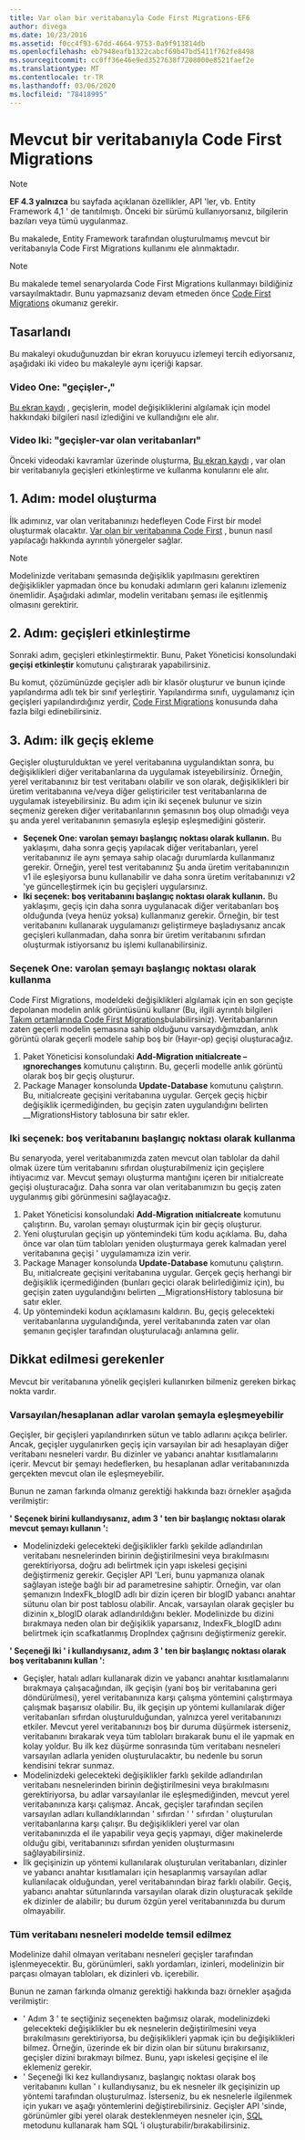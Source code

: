 ```yaml
---
title: Var olan bir veritabanıyla Code First Migrations-EF6
author: divega
ms.date: 10/23/2016
ms.assetid: f0cc4f93-67dd-4664-9753-0a9f913814db
ms.openlocfilehash: eb7948eafb1322cabcf69b47bd5411f762fe8498
ms.sourcegitcommit: cc0ff36e46e9ed3527638f7208000e8521faef2e
ms.translationtype: MT
ms.contentlocale: tr-TR
ms.lasthandoff: 03/06/2020
ms.locfileid: "78418995"
---
```

# <a name="code-first-migrations-with-an-existing-database"></a>Mevcut bir veritabanıyla Code First Migrations
> [!NOTE]
> **EF 4.3 yalnızca** bu sayfada açıklanan özellikler, API 'ler, vb. Entity Framework 4,1 ' de tanıtılmıştı. Önceki bir sürümü kullanıyorsanız, bilgilerin bazıları veya tümü uygulanmaz.

Bu makalede, Entity Framework tarafından oluşturulmamış mevcut bir veritabanıyla Code First Migrations kullanımı ele alınmaktadır.

> [!NOTE]
> Bu makalede temel senaryolarda Code First Migrations kullanmayı bildiğiniz varsayılmaktadır. Bunu yapmazsanız devam etmeden önce [Code First Migrations](~/ef6/modeling/code-first/migrations/index.md) okumanız gerekir.

## <a name="screencasts"></a>Tasarlandı

Bu makaleyi okuduğunuzdan bir ekran koruyucu izlemeyi tercih ediyorsanız, aşağıdaki iki video bu makaleyle aynı içeriği kapsar.

### <a name="video-one-migrations---under-the-hood"></a>Video One: "geçişler-,"

[Bu ekran kaydı](https://channel9.msdn.com/blogs/ef/migrations-under-the-hood) , geçişlerin, model değişikliklerini algılamak için model hakkındaki bilgileri nasıl izlediğini ve kullandığını ele alır.

### <a name="video-two-migrations---existing-databases"></a>Video Iki: "geçişler-var olan veritabanları"

Önceki videodaki kavramlar üzerinde oluşturma, [Bu ekran kaydı](https://channel9.msdn.com/blogs/ef/migrations-existing-databases) , var olan bir veritabanıyla geçişleri etkinleştirme ve kullanma konularını ele alır.

## <a name="step-1-create-a-model"></a>1\. Adım: model oluşturma

İlk adımınız, var olan veritabanınızı hedefleyen Code First bir model oluşturmak olacaktır. [Var olan bir veritabanına Code First](~/ef6/modeling/code-first/workflows/existing-database.md) , bunun nasıl yapılacağı hakkında ayrıntılı yönergeler sağlar.

>[!NOTE]
> Modelinizde veritabanı şemasında değişiklik yapılmasını gerektiren değişiklikler yapmadan önce bu konudaki adımların geri kalanını izlemeniz önemlidir. Aşağıdaki adımlar, modelin veritabanı şeması ile eşitlenmiş olmasını gerektirir.

## <a name="step-2-enable-migrations"></a>2\. Adım: geçişleri etkinleştirme

Sonraki adım, geçişleri etkinleştirmektir. Bunu, Paket Yöneticisi konsolundaki **geçişi etkinleştir** komutunu çalıştırarak yapabilirsiniz.

Bu komut, çözümünüzde geçişler adlı bir klasör oluşturur ve bunun içinde yapılandırma adlı tek bir sınıf yerleştirir. Yapılandırma sınıfı, uygulamanız için geçişleri yapılandırdığınız yerdir, [Code First Migrations](~/ef6/modeling/code-first/migrations/index.md) konusunda daha fazla bilgi edinebilirsiniz.

## <a name="step-3-add-an-initial-migration"></a>3\. Adım: ilk geçiş ekleme

Geçişler oluşturulduktan ve yerel veritabanına uygulandıktan sonra, bu değişiklikleri diğer veritabanlarına da uygulamak isteyebilirsiniz. Örneğin, yerel veritabanınız bir test veritabanı olabilir ve son olarak, değişiklikleri bir üretim veritabanına ve/veya diğer geliştiriciler test veritabanlarına de uygulamak isteyebilirsiniz. Bu adım için iki seçenek bulunur ve sizin seçmeniz gereken diğer veritabanlarının şemasının boş olup olmadığı veya şu anda yerel veritabanının şemasıyla eşleşip eşleşmediğini gösterir.

-   **Seçenek One: varolan şemayı başlangıç noktası olarak kullanın.** Bu yaklaşımı, daha sonra geçiş yapılacak diğer veritabanları, yerel veritabanınız ile aynı şemaya sahip olacağı durumlarda kullanmanız gerekir. Örneğin, yerel test veritabanınız Şu anda üretim veritabanınızın v1 ile eşleşiyorsa bunu kullanabilir ve daha sonra üretim veritabanınızı v2 'ye güncelleştirmek için bu geçişleri uygularsınız.
-   **Iki seçenek: boş veritabanını başlangıç noktası olarak kullanın.** Bu yaklaşımı, geçiş için daha sonra uygulanacak diğer veritabanları boş olduğunda (veya henüz yoksa) kullanmanız gerekir. Örneğin, bir test veritabanını kullanarak uygulamanızı geliştirmeye başladıysanız ancak geçişleri kullanmadan, daha sonra bir üretim veritabanını sıfırdan oluşturmak istiyorsanız bu işlemi kullanabilirsiniz.

### <a name="option-one-use-existing-schema-as-a-starting-point"></a>Seçenek One: varolan şemayı başlangıç noktası olarak kullanma

Code First Migrations, modeldeki değişiklikleri algılamak için en son geçişte depolanan modelin anlık görüntüsünü kullanır (Bu, ilgili ayrıntılı bilgileri [Takım ortamlarında Code First Migrations](~/ef6/modeling/code-first/migrations/teams.md)bulabilirsiniz). Veritabanlarının zaten geçerli modelin şemasına sahip olduğunu varsaydığımızdan, anlık görüntü olarak geçerli modele sahip boş bir (Hayır-op) geçişi oluşturacağız.

1.  Paket Yöneticisi konsolundaki **Add-Migration ınitialcreate – ıgnorechanges** komutunu çalıştırın. Bu, geçerli modelle anlık görüntü olarak boş bir geçiş oluşturur.
2.  Package Manager konsolunda **Update-Database** komutunu çalıştırın. Bu, ınitialcreate geçişini veritabanına uygular. Gerçek geçiş hiçbir değişiklik içermediğinden, bu geçişin zaten uygulandığını belirten \_\_MigrationsHistory tablosuna bir satır ekler.

### <a name="option-two-use-empty-database-as-a-starting-point"></a>Iki seçenek: boş veritabanını başlangıç noktası olarak kullanma

Bu senaryoda, yerel veritabanımızda zaten mevcut olan tablolar da dahil olmak üzere tüm veritabanını sıfırdan oluşturabilmeniz için geçişlere ihtiyacımız var. Mevcut şemayı oluşturma mantığını içeren bir ınitialcreate geçişi oluşturacağız. Daha sonra var olan veritabanımızın bu geçiş zaten uygulanmış gibi görünmesini sağlayacağız.

1.  Paket Yöneticisi konsolundaki **Add-Migration ınitialcreate** komutunu çalıştırın. Bu, varolan şemayı oluşturmak için bir geçiş oluşturur.
2.  Yeni oluşturulan geçişin up yöntemindeki tüm kodu açıklama. Bu, daha önce var olan tüm tabloları yeniden oluşturmaya gerek kalmadan yerel veritabanına geçişi ' uygulamamıza izin verir.
3.  Package Manager konsolunda **Update-Database** komutunu çalıştırın. Bu, ınitialcreate geçişini veritabanına uygular. Gerçek geçiş herhangi bir değişiklik içermediğinden (bunları geçici olarak belirlediğimiz için), bu geçişin zaten uygulandığını belirten \_\_MigrationsHistory tablosuna bir satır ekler.
4.  Up yöntemindeki kodun açıklamasını kaldırın. Bu, geçiş gelecekteki veritabanlarına uygulandığında, yerel veritabanında zaten var olan şemanın geçişler tarafından oluşturulacağı anlamına gelir.

## <a name="things-to-be-aware-of"></a>Dikkat edilmesi gerekenler

Mevcut bir veritabanına yönelik geçişleri kullanırken bilmeniz gereken birkaç nokta vardır.

### <a name="defaultcalculated-names-may-not-match-existing-schema"></a>Varsayılan/hesaplanan adlar varolan şemayla eşleşmeyebilir

Geçişler, bir geçişleri yapılandırırken sütun ve tablo adlarını açıkça belirler. Ancak, geçişler uygulanırken geçiş için varsayılan bir adı hesaplayan diğer veritabanı nesneleri vardır. Bu dizinler ve yabancı anahtar kısıtlamalarını içerir. Mevcut bir şemayı hedeflerken, bu hesaplanan adlar veritabanınızda gerçekten mevcut olan ile eşleşmeyebilir.

Bunun ne zaman farkında olmanız gerektiği hakkında bazı örnekler aşağıda verilmiştir:

**' Seçenek birini kullandıysanız, adım 3 ' ten bir başlangıç noktası olarak mevcut şemayı kullanın ':**

-   Modelinizdeki gelecekteki değişiklikler farklı şekilde adlandırılan veritabanı nesnelerinden birinin değiştirilmesini veya bırakılmasını gerektiriyorsa, doğru adı belirtmek için yapı iskelesi geçişini değiştirmeniz gerekir. Geçişler API 'Leri, bunu yapmanıza olanak sağlayan isteğe bağlı bir ad parametresine sahiptir.
    Örneğin, var olan şemanızın IndexFk\_blogID adlı bir dizin içeren bir blogID yabancı anahtar sütunu olan bir post tablosu olabilir. Ancak, varsayılan olarak geçişler bu dizinin x\_blogID olarak adlandırıldığını bekler. Modelinizde bu dizini bırakmaya neden olan bir değişiklik yaparsanız, IndexFk\_blogID adını belirtmek için scafkatlanmış DropIndex çağrısını değiştirmeniz gerekir.

**' Seçeneği Iki ' i kullandıysanız, adım 3 ' ten bir başlangıç noktası olarak boş veritabanını kullan ':**

-   Geçişler, hatalı adları kullanarak dizin ve yabancı anahtar kısıtlamalarını bırakmaya çalışacağından, ilk geçişin (yani boş bir veritabanına geri döndürülmesi), yerel veritabanınıza karşı çalışma yöntemini çalıştırmaya çalışmak başarısız olabilir. Bu, ilk geçişin up yöntemi kullanılarak diğer veritabanları sıfırdan oluşturulduğundan, yalnızca yerel veritabanınızı etkiler.
    Mevcut yerel veritabanınızı boş bir duruma düşürmek isterseniz, veritabanını bırakarak veya tüm tabloları bırakarak bunu el ile yapmak en kolay yoldur. Bu ilk kez düşürme sonrasında tüm veritabanı nesneleri varsayılan adlarla yeniden oluşturulacaktır, bu nedenle bu sorun kendisini tekrar sunmaz.
-   Modelinizdeki gelecekteki değişiklikler farklı şekilde adlandırılan veritabanı nesnelerinden birinin değiştirilmesini veya bırakılmasını gerektiriyorsa, bu adlar varsayılanlar ile eşleşmediğinden, mevcut yerel veritabanınıza karşı çalışmaz. Ancak, geçişler tarafından seçilen varsayılan adları kullandıklarından ' sıfırdan ' ' sıfırdan ' oluşturulan veritabanlarına karşı çalışır.
    Bu değişiklikleri yerel var olan veritabanınızda el ile yapabilir veya geçiş yapmayı, diğer makinelerde olduğu gibi, veritabanınızı sıfırdan yeniden oluşturmasını sağlayabilirsiniz.
-   İlk geçişinizin up yöntemi kullanılarak oluşturulan veritabanları, dizinler ve yabancı anahtar kısıtlamaları için hesaplanmış varsayılan adlar kullanılacak olduğundan, yerel veritabanından biraz farklı olabilir. Geçiş, yabancı anahtar sütunlarında varsayılan olarak dizin oluşturacak şekilde ek dizinler de alabilir; bu durum özgün yerel veritabanınızda bu durum olmayabilir.

### <a name="not-all-database-objects-are-represented-in-the-model"></a>Tüm veritabanı nesneleri modelde temsil edilmez

Modelinize dahil olmayan veritabanı nesneleri geçişler tarafından işlenmeyecektir. Bu, görünümleri, saklı yordamları, izinleri, modelinizin bir parçası olmayan tabloları, ek dizinleri vb. içerebilir.

Bunun ne zaman farkında olmanız gerektiği hakkında bazı örnekler aşağıda verilmiştir:

-   ' Adım 3 ' te seçtiğiniz seçenekten bağımsız olarak, modelinizdeki gelecekteki değişiklikler bu ek nesnelerin değiştirilmesini veya bırakılmasını gerektiriyorsa, bu değişiklikleri yapmak için bu değişiklikleri bilmez. Örneğin, üzerinde ek bir dizin olan bir sütunu bırakırsanız, geçişler dizini bırakmayı bilmez. Bunu, yapı iskelesi geçişine el ile eklemeniz gerekir.
-   ' Seçeneği Iki kez kullandıysanız, başlangıç noktası olarak boş veritabanını kullan ' ı kullandıysanız, bu ek nesneler ilk geçişinizin up yöntemi tarafından oluşturulmaz.
    İsterseniz, bu ek nesnelerle ilgilenmek için yukarı ve aşağı yöntemlerini değiştirebilirsiniz. Geçişler API 'sinde, görünümler gibi yerel olarak desteklenmeyen nesneler için, [SQL](https://msdn.microsoft.com/library/system.data.entity.migrations.dbmigration.sql.aspx) metodunu kullanarak ham SQL 'i oluşturabilir/bırakabilirsiniz.
